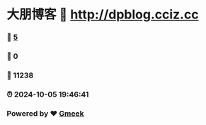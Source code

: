# 大朋博客 :link: http://dpblog.cciz.cc 
### :page_facing_up: [5](http://dpblog.cciz.cc/tag.html) 
### :speech_balloon: 0 
### :hibiscus: 11238 
### :alarm_clock: 2024-10-05 19:46:41 
### Powered by :heart: [Gmeek](https://github.com/Meekdai/Gmeek)
